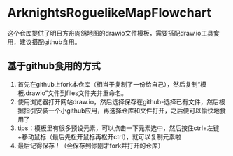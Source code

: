 # ArknightsRoguelikeMapFlowchart

这个仓库提供了明日方舟肉鸽地图的drawio文件模板，需要搭配draw.io工具食用，建议搭配github食用。

## 基于github食用的方式

1. 首先在github上fork本仓库（相当于复制了一份给自己），然后复制“模板.drawio”文件到files文件夹并重命名。
2. 使用浏览器打开网站draw.io，然后选择保存在github-选择已有文件，然后根据指引安装一个小github应用，再选择仓库和文件打开，之后便可以愉快地食用了
3. tips：模板里有很多预设元素，可以点击一下元素选中，然后按住ctrl+左键+移动鼠标（最后先松开鼠标再松开ctrl），就可以复制元素啦
4. 最后记得保存！（会保存到你刚才fork并打开的仓库）